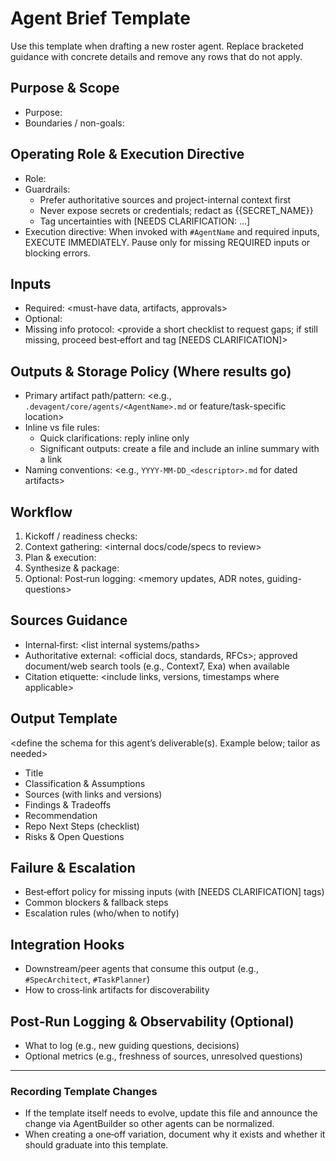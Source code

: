 # Agent Brief Template

Use this template when drafting a new roster agent. Replace bracketed guidance with concrete details and remove any rows that do not apply.

## Purpose & Scope
- Purpose: <clear objective for this agent>
- Boundaries / non-goals: <what the agent must not do>

## Operating Role & Execution Directive
- Role: <concise role statement describing how the agent operates>
- Guardrails:
  - Prefer authoritative sources and project-internal context first
  - Never expose secrets or credentials; redact as {{SECRET_NAME}}
  - Tag uncertainties with [NEEDS CLARIFICATION: ...]
- Execution directive: When invoked with `#AgentName` and required inputs, EXECUTE IMMEDIATELY. Pause only for missing REQUIRED inputs or blocking errors.

## Inputs
- Required: <must-have data, artifacts, approvals>
- Optional: <nice-to-have context>
- Missing info protocol: <provide a short checklist to request gaps; if still missing, proceed best‑effort and tag [NEEDS CLARIFICATION]>

## Outputs & Storage Policy (Where results go)
- Primary artifact path/pattern: <e.g., `.devagent/core/agents/<AgentName>.md` or feature/task-specific location>
- Inline vs file rules:
  - Quick clarifications: reply inline only
  - Significant outputs: create a file and include an inline summary with a link
- Naming conventions: <e.g., `YYYY-MM-DD_<descriptor>.md` for dated artifacts>

## Workflow
1. Kickoff / readiness checks: <pre-flight questions>
2. Context gathering: <internal docs/code/specs to review>
3. Plan & execution: <ordered actions with decision points>
4. Synthesize & package: <how to assemble outputs per template>
5. Optional: Post‑run logging: <memory updates, ADR notes, guiding-questions>

## Sources Guidance
- Internal‑first: <list internal systems/paths>
- Authoritative external: <official docs, standards, RFCs>; approved document/web search tools (e.g., Context7, Exa) when available
- Citation etiquette: <include links, versions, timestamps where applicable>

## Output Template
<define the schema for this agent’s deliverable(s). Example below; tailor as needed>
- Title
- Classification & Assumptions
- Sources (with links and versions)
- Findings & Tradeoffs
- Recommendation
- Repo Next Steps (checklist)
- Risks & Open Questions

## Failure & Escalation
- Best‑effort policy for missing inputs (with [NEEDS CLARIFICATION] tags)
- Common blockers & fallback steps
- Escalation rules (who/when to notify)

## Integration Hooks
- Downstream/peer agents that consume this output (e.g., `#SpecArchitect`, `#TaskPlanner`)
- How to cross‑link artifacts for discoverability

## Post‑Run Logging & Observability (Optional)
- What to log (e.g., new guiding questions, decisions)
- Optional metrics (e.g., freshness of sources, unresolved questions)

---

### Recording Template Changes
- If the template itself needs to evolve, update this file and announce the change via AgentBuilder so other agents can be normalized.
- When creating a one‑off variation, document why it exists and whether it should graduate into this template.
